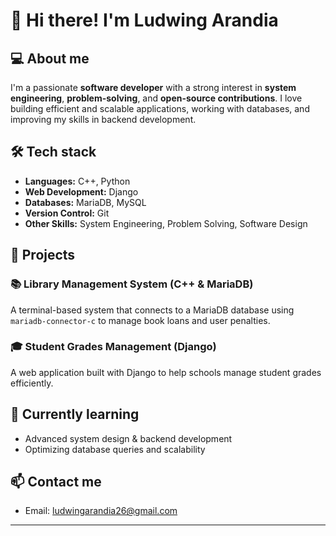 # 👋 Hi there! I'm Ludwing Arandia

## 💻 About me
I'm a passionate **software developer** with a strong interest in **system engineering**, **problem-solving**, and **open-source contributions**. I love building efficient and scalable applications, working with databases, and improving my skills in backend development.

## 🛠️ Tech stack
- **Languages:** C++, Python  
- **Web Development:** Django  
- **Databases:** MariaDB, MySQL  
- **Version Control:** Git  
- **Other Skills:** System Engineering, Problem Solving, Software Design  

## 🚀 Projects
### 📚 Library Management System (C++ & MariaDB)
A terminal-based system that connects to a MariaDB database using `mariadb-connector-c` to manage book loans and user penalties.  

### 🎓 Student Grades Management (Django)
A web application built with Django to help schools manage student grades efficiently.

## 🌱 Currently learning
- Advanced system design & backend development  
- Optimizing database queries and scalability

## 📫 Contact me
- Email: ludwingarandia26@gmail.com  

---
